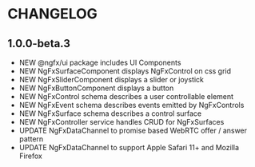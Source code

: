 # CHANGELOG

## 1.0.0-beta.3

- NEW @ngfx/ui package includes UI Components
- NEW NgFxSurfaceComponent displays NgFxControl on css grid
- NEW NgFxSliderComponent displays a slider or joystick
- NEW NgFxButtonComponent displays a button
- NEW NgFxControl schema describes a user controllable element
- NEW NgFxEvent schema describes events emitted by NgFxControls
- NEW NgFxSurface schema describes a control surface
- NEW NgFxController service handles CRUD for NgFxSurfaces
- UPDATE NgFxDataChannel to promise based WebRTC offer / answer pattern
- UPDATE NgFxDataChannel to support Apple Safari 11+ and Mozilla Firefox
